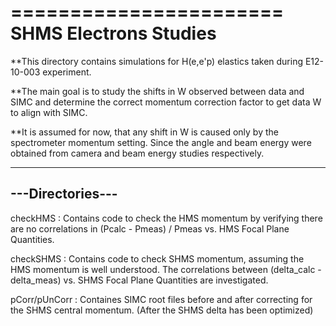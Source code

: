 =======================
SHMS Electrons Studies
=======================

**This directory contains simulations for H(e,e'p) elastics taken 
  during E12-10-003 experiment. 

**The main goal is to study the shifts in W observed between data and SIMC
  and determine the correct momentum correction factor to get data W to
  align with SIMC.

**It is assumed for now, that any shift in W is caused only by the spectrometer
  momentum setting. Since the angle and beam energy were obtained from camera 
  and beam energy studies respectively.

-----------------
---Directories---
-----------------
checkHMS : Contains code to check the HMS momentum by verifying there
are no correlations in (Pcalc - Pmeas) / Pmeas vs. HMS Focal Plane Quantities.

checkSHMS : Contains code to check SHMS momentum, assuming the HMS momentum 
is well understood. The correlations between (delta_calc - delta_meas) vs.
SHMS Focal Plane Quantities are investigated.

pCorr/pUnCorr : Containes SIMC root files before and after correcting for
the SHMS central momentum. (After the SHMS delta has been optimized)